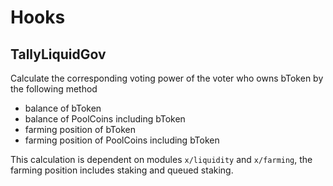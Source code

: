 <!-- order: 7 -->

# Hooks

## TallyLiquidGov

Calculate the corresponding voting power of the voter who owns bToken by the following method

- balance of bToken
- balance of PoolCoins including bToken
- farming position of bToken
- farming position of PoolCoins including bToken

This calculation is dependent on modules `x/liquidity` and `x/farming`, the farming position includes staking and queued staking.